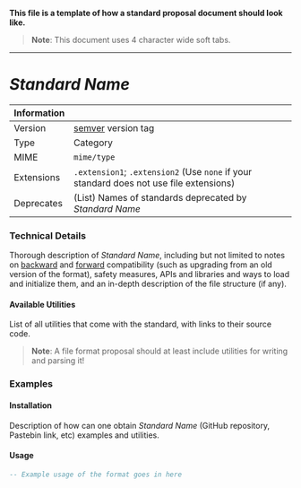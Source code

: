 **This file is a template of how a standard proposal document should look like.**

> **Note**: This document uses 4 character wide soft tabs.

---

# _Standard Name_
| Information	|																						                                            |
|-------------|---------------------------------------------------------------------------------------|
| Version 		| [semver](http://semver.org) version tag												                        |	
| Type		  	| Category																				                                      |
| MIME		  	| `mime/type`																			                                      |
| Extensions	| `.extension1`; `.extension2` (Use `none` if your standard does not use file extensions)	|
| Deprecates	| (List) Names of standards deprecated by _Standard Name_				                  			|

### Technical Details
Thorough description of _Standard Name_, including but not limited to notes on [backward](https://en.wikipedia.org/wiki/Backward_compatibility) and [forward](https://en.wikipedia.org/wiki/Forward_compatibility) compatibility (such as upgrading from an old version of the format), safety measures, APIs and libraries and ways to load and initialize them, and an in-depth description of the file structure (if any).
#### Available Utilities
List of all utilities that come with the standard, with links to their source code.
> **Note**: A file format proposal should at least include utilities for writing and parsing it!

### Examples
#### Installation
Description of how can one obtain _Standard Name_ (GitHub repository, Pastebin link, etc) examples and utilities.

#### Usage
```Lua
-- Example usage of the format goes in here
```
